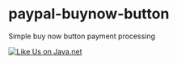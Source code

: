 paypal-buynow-button
====================

Simple buy now button payment processing

<a href="http://www.javaforgepoc.net/?q=vote/node/8/1/like/alternate/VTzd5Jb9i40N_8z1dGLlFmsOm86ueaK_aH2imvTnXuQ/nojs&destination=node/8" target="new"><img src="https://www.java.net/sites/default/files/java-net-like-us.png" title="Like Us on Java.net" alt="Like Us on Java.net" /></a>
